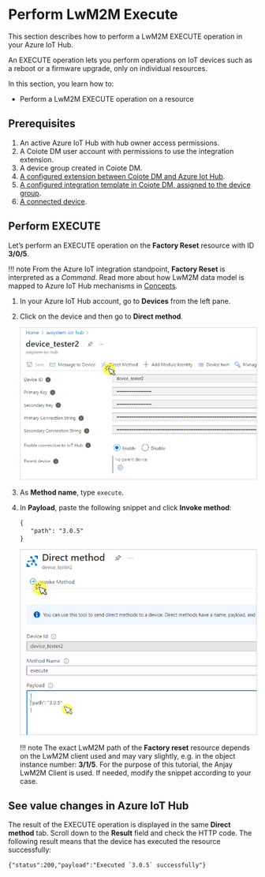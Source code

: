 # Perform LwM2M Execute

This section describes how to perform a LwM2M EXECUTE operation in your Azure IoT Hub.

An EXECUTE operation lets you perform operations on IoT devices such as a reboot or a firmware upgrade, only on individual resources.

In this section, you learn how to:

  * Perform a LwM2M EXECUTE operation on a resource

## Prerequisites

1. An active Azure IoT Hub with hub owner access permissions.
2. A Coiote DM user account with permissions to use the integration extension.
3. A device group created in Coiote DM.
4. [A configured extension between Coiote DM and Azure Iot Hub](https://https://iotdevzone.avsystem.com/docs/Azure_IoT_Integration_Guide/Azure_IoT_Hub_integration/Configure_Azure_IoT_Hub_integration/).
5. [A configured integration template in Coiote DM, assigned to the device group](https://iotdevzone.avsystem.com/docs/Azure_IoT_Integration_Guide/Configure_integration_templates/Azure_integration_templates/).
5. [A connected device](https://iotdevzone.avsystem.com/docs/Coiote_DM_Device_Onboarding/Quick_start/).

## Perform EXECUTE

Let’s perform an EXECUTE operation on the **Factory Reset** resource with ID **3/0/5**.

!!! note
    From the Azure IoT integration standpoint, **Factory Reset** is interpreted as a *Command*. Read more about how LwM2M data model is mapped to Azure IoT Hub mechanisms in [Concepts](https://iotdevzone.avsystem.com/docs/Azure_IoT_Integration_Guide/Concepts/LwM2M_mappings_Hub/).

1. In your Azure IoT Hub account, go to **Devices** from the left pane.

2. Click on the device and then go to **Direct method**.

    ![Direct method in Azure IoT Hub](images/dirmethod_azure.png "Direct method tab")

3. As **Method name**, type `execute`.

4. In **Payload**, paste the following snippet and click **Invoke method**:

      ```
      {
         "path": "3.0.5"
      }
      ```

    ![Direct method in Azure IoT Hub](images/execute_azure.png "Direct method - execute")

    !!! note
    The exact LwM2M path of the **Factory reset** resource depends on the LwM2M client used and may vary slightly, e.g. in the object instance number: **3/1/5**. For the purpose of this tutorial, the Anjay LwM2M Client is used. If needed, modify the snippet according to your case.  

## See value changes in Azure IoT Hub

The result of the EXECUTE operation is displayed in the same **Direct method** tab. Scroll down to the **Result** field and check the HTTP code. The following result means that the device has executed the resource successfully:

```
{"status":200,"payload":"Executed `3.0.5` successfully"}
```
